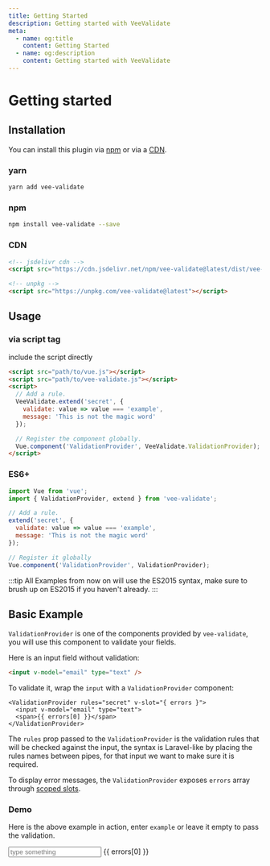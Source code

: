 ```yaml
---
title: Getting Started
description: Getting started with VeeValidate
meta:
  - name: og:title
    content: Getting Started
  - name: og:description
    content: Getting started with VeeValidate
---
```


# Getting started

## Installation

You can install this plugin via [npm](#npm) or via a [CDN](#cdn).

### yarn

```bash
yarn add vee-validate
```

### npm

```bash
npm install vee-validate --save
```

### CDN

```html
<!-- jsdelivr cdn -->
<script src="https://cdn.jsdelivr.net/npm/vee-validate@latest/dist/vee-validate.js"></script>

<!-- unpkg -->
<script src="https://unpkg.com/vee-validate@latest"></script>
```

## Usage

### via script tag

include the script directly

```html
<script src="path/to/vue.js"></script>
<script src="path/to/vee-validate.js"></script>
<script>
  // Add a rule.
  VeeValidate.extend('secret', {
    validate: value => value === 'example',
    message: 'This is not the magic word'
  });

  // Register the component globally.
  Vue.component('ValidationProvider', VeeValidate.ValidationProvider);
</script>
```

### ES6+

```js
import Vue from 'vue';
import { ValidationProvider, extend } from 'vee-validate';

// Add a rule.
extend('secret', {
  validate: value => value === 'example',
  message: 'This is not the magic word'
});

// Register it globally
Vue.component('ValidationProvider', ValidationProvider);
```

:::tip
All Examples from now on will use the ES2015 syntax, make sure to brush up on ES2015 if you haven't already.
:::

## Basic Example

`ValidationProvider` is one of the components provided by `vee-validate`, you will use this component to validate your fields.

Here is an input field without validation:

```html
<input v-model="email" type="text" />
```

To validate it, wrap the `input` with a `ValidationProvider` component:

```vue{1,4}
<ValidationProvider rules="secret" v-slot="{ errors }">
  <input v-model="email" type="text">
  <span>{{ errors[0] }}</span>
</ValidationProvider>
```

The `rules` prop passed to the `ValidationProvider` is the validation rules that will be checked against the input, the syntax is Laravel-like by placing the rules names between pipes, for that input we want to make sure it is required.

To display error messages, the `ValidationProvider` exposes `errors` array through [scoped slots](https://vuejs.org/v2/guide/components-slots.html#Scoped-Slots).

### Demo

Here is the above example in action, enter `example` or leave it empty to pass the validation.

<ValidationProvider rules="secret" v-slot="{ errors }">
  <input v-model="value" type="text" placeholder="type something">
  <span>{{ errors[0] }}</span>
</ValidationProvider>

<script>
window.$extendVee('secret', {
  validate: value => value === 'example',
  message: 'This is not the magic word'
});

export default {
 data: () => ({
    value: ''
  })
};
</script>
